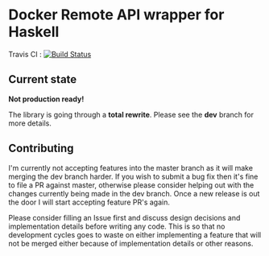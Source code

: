 # Docker Remote API wrapper for Haskell

Travis CI : [![Build Status](https://travis-ci.org/denibertovic/docker-hs.svg?branch=master)](https://travis-ci.org/denibertovic/docker-hs)

## Current state

**Not production ready!**

The library is going through a **total rewrite**. Please see the **dev** branch for more details.

## Contributing

I'm currently not accepting features into the master branch as it will make merging the dev branch harder.
If you wish to submit a bug fix then it's fine to file a PR against master, otherwise please
consider helping out with the changes currently being made in the dev branch. Once a new release is out
the door I will start accepting feature PR's again.

Please consider filling an Issue first and discuss design decisions and implementation details before
writing any code. This is so that no development cycles goes to waste on either implementing a feature that
will not be merged either because of implementation details or other reasons.


